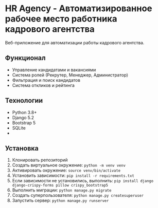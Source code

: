 # HR Agency - Автоматизированное рабочее место работника кадрового агентства

Веб-приложение для автоматизации работы кадрового агентства.

## Функционал
- Управление кандидатами и вакансиями
- Система ролей (Рекрутер, Менеджер, Администратор)
- Фильтрация и поиск кандидатов
- Система откликов и рейтинга

## Технологии
- Python 3.8+
- Django 5.2
- Bootstrap 5
- SQLite
- 
## Установка

1. Клонировать репозиторий
2. Создать виртуальное окружение: `python -m venv venv`
3. Активировать окружение: `source venv/bin/activate`
4. Установить зависимости: `pip install -r requirements.txt`
5. Если зависимости не установились, выполнить: `pip install django django-crispy-forms pillow crispy_bootstrap5`
6. Выполнить миграции: `python manage.py migrate`
7. Создать суперпользователя: `python manage.py createsuperuser`
8. Запустить сервер: `python manage.py runserver`
